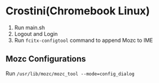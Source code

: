 # Crostini(Chromebook Linux)

1. Run main.sh
2. Logout and Login
3. Run `fcitx-configtool` command to append Mozc to IME

## Mozc Configurations
Run `/usr/lib/mozc/mozc_tool --mode=config_dialog`
